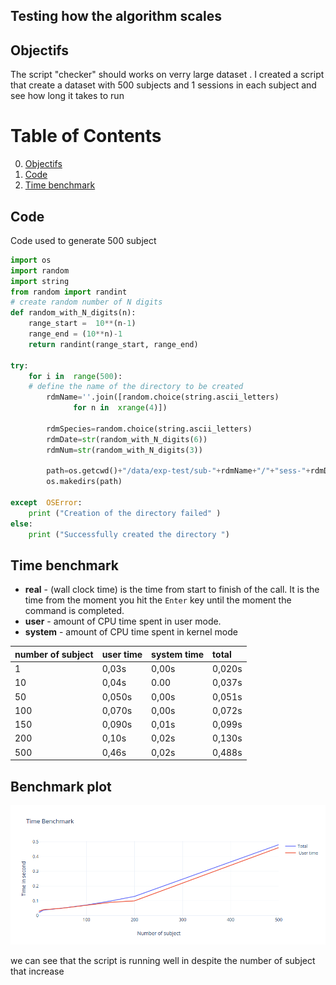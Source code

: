 ## Testing how the algorithm scales


## Objectifs 
The script "checker" should works on verry large dataset . I created a script that create a dataset with 500 subjects and 1 sessions in each subject and see how long it takes to run
# Table of Contents
0. [Objectifs](#Objectifs)
1. [Code](#code)
2. [Time benchmark](#Time-benchmark)


## Code 
Code used  to generate 500 subject

```python
import os
import random
import string
from random import randint
# create random number of N digits
def random_with_N_digits(n):
	range_start =  10**(n-1)
	range_end = (10**n)-1
	return randint(range_start, range_end)

try:
	for i in  range(500):
	# define the name of the directory to be created
		rdmName=''.join([random.choice(string.ascii_letters)
			  for n in  xrange(4)])
		
		rdmSpecies=random.choice(string.ascii_letters)
		rdmDate=str(random_with_N_digits(6))
		rdmNum=str(random_with_N_digits(3))

		path=os.getcwd()+"/data/exp-test/sub-"+rdmName+"/"+"sess-"+rdmDate+"_"+rdmNum+"_"+rdmSpecies+"_"+rdmName+"_test-"+rdmNum
		os.makedirs(path)

except  OSError:
	print ("Creation of the directory failed" )
else:
	print ("Successfully created the directory ")
```


## Time benchmark
-   **real** - (wall clock time) is the time from start to finish of the call. It is the time from the moment you hit the `Enter` key until the moment the command is completed.
-   **user** - amount of CPU time spent in user mode.
-   **system** - amount of CPU time spent in kernel mode


number of subject |user time| system time |total
:---|:---|:---|:---|
1| 0,03s |0,00s  |0,020s|
10| 0,04s| 0.00  | 0,037s|
50| 0,050s |0,00s  |0,051s|
100|  0,070s |  0,00s  |  0,072s|
150| 0,090s | 0,01s |0,099s|
200| 0,10s | 0,02s  |0,130s|
500|0,46s| 0,02s  |0,488s|

## Benchmark plot
![](Plot.png)


we can see that the script is running well in despite the number of subject that increase
